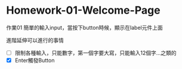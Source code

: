 # Homework-01-Welcome-Page

作業01
簡單的輸入input，當按下button時候，顯示在label元件上面

進階延伸可以進行的事情

- [ ] 限制各種輸入，只能數字，第一個字要大寫，只能輸入12個字...之類的
- [X] Enter觸發Button
